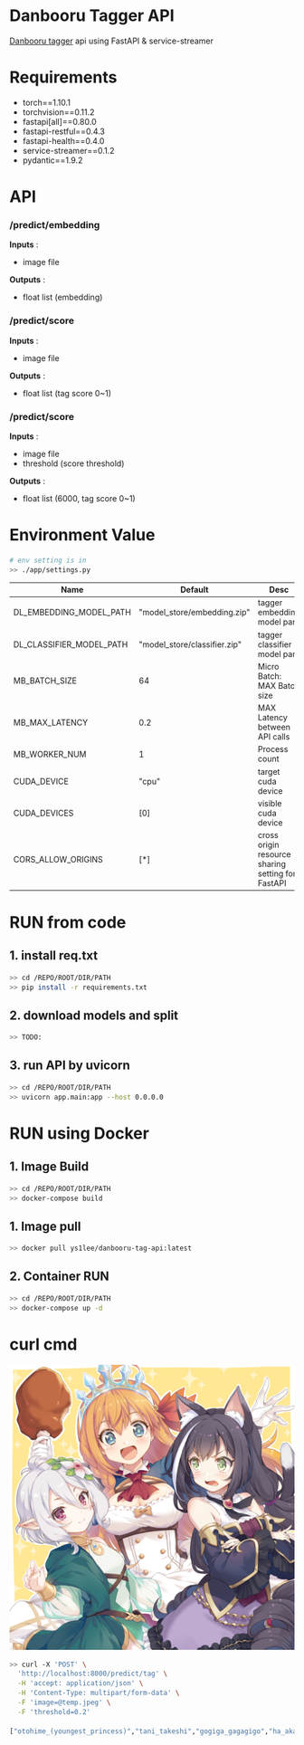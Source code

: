 # Danbooru Tagger API

[Danbooru tagger](https://github.com/danbooru/danbooru) api using FastAPI & service-streamer


# Requirements

- torch==1.10.1
- torchvision==0.11.2
- fastapi[all]==0.80.0
- fastapi-restful==0.4.3
- fastapi-health==0.4.0
- service-streamer==0.1.2
- pydantic==1.9.2



# API 

### /predict/embedding

**Inputs** : 
  - image file 

**Outputs** : 
  - float list (embedding)


### /predict/score

**Inputs** : 
  - image file 

**Outputs** : 
  - float list (tag score 0~1)


### /predict/score

**Inputs** : 
  - image file 
  - threshold (score threshold)

**Outputs** : 
  - float list (6000, tag score 0~1)



# Environment Value

```bash
# env setting is in 
>> ./app/settings.py
```

| Name                     | Default                      | Desc                                              |
| ------------------------ | ---------------------------- | ------------------------------------------------- |
| DL_EMBEDDING_MODEL_PATH  | "model_store/embedding.zip"  | tagger embedding model part                       |
| DL_CLASSIFIER_MODEL_PATH | "model_store/classifier.zip" | tagger classifier model part                      |
| MB_BATCH_SIZE            | 64                           | Micro Batch: MAX Batch size                       |
| MB_MAX_LATENCY           | 0.2                          | MAX Latency between API calls                     |
| MB_WORKER_NUM            | 1                            | Process count                                     |
| CUDA_DEVICE              | "cpu"                        | target cuda device                                |
| CUDA_DEVICES             | [0]                          | visible cuda device                               |
| CORS_ALLOW_ORIGINS       | [*]                          | cross origin resource sharing setting for FastAPI |


# RUN from code

## 1. install req.txt
```bash
>> cd /REPO/ROOT/DIR/PATH
>> pip install -r requirements.txt
```

## 2. download models and split 
```bash
>> TODO: 
```

## 3. run API by uvicorn
```bash
>> cd /REPO/ROOT/DIR/PATH
>> uvicorn app.main:app --host 0.0.0.0
```


# RUN using Docker

## 1. Image Build
```bash
>> cd /REPO/ROOT/DIR/PATH
>> docker-compose build
```

## 1. Image pull
```bash
>> docker pull ys1lee/danbooru-tag-api:latest
```

## 2. Container RUN
```bash
>> cd /REPO/ROOT/DIR/PATH
>> docker-compose up -d 
```


# curl cmd

![](./src/temp.jpeg)

```bash
>> curl -X 'POST' \
  'http://localhost:8000/predict/tag' \
  -H 'accept: application/json' \
  -H 'Content-Type: multipart/form-data' \
  -F 'image=@temp.jpeg' \
  -F 'threshold=0.2'

["otohime_(youngest_princess)","tani_takeshi","gogiga_gagagigo","ha_akabouzu","shimazaki_mujirushi","pageratta","wakabayashi_toshiya","tonda","mochi_au_lait","eroe","shichimenchou","bai_lao_shu","public_nudity","public","shiranui_mai","rappa_(rappaya)","ryouou_school_uniform","hoshizuki_(seigetsu)","kyonko","nishi_koutarou","pool_ladder","abuse","gym_storeroom","denpa_onna_to_seishun_otoko","jin_(mugenjin)","shirou_masamune","showering","haramura_nodoka","exhibitionism","niiko_(gonnzou)","gaoo_(frpjx283)","abubu","yui_(angel_beats!)","deepthroat","dennou_coil","as109","ikamusume","eromanga","takara_miyuki","kimi_kiss","thai_text","miyanaga_saki","freediving","tsuda_nanafushi","goma_(gomasamune)","minami_(colorful_palette)","ino","swim_trunks","kusanagi_motoko","sonya_(kill_me_baby)","kasumi_(doa)","poolside","lm_(legoman)]
```


